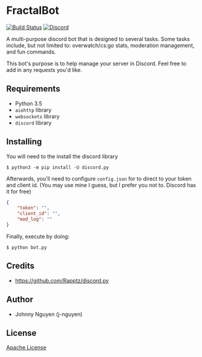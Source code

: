 # FractalBot

[![Build Status](https://travis-ci.org/j-nguyen/FractalBot.svg?branch=staging)](https://travis-ci.org/j-nguyen/FractalBot) [![Discord](https://discordapp.com/api/guilds/267645106377457665/widget.png)](https://discord.gg/uzNg2uH)

A multi-purpose discord bot that is designed to several tasks. Some tasks include, but not limited to: overwatch/cs:go stats, moderation management, and fun commands.

This bot's purpose is to help manage your server in Discord. Feel free to add in any requests you'd like.

## Requirements

* Python 3.5
* `aiohttp` library
* `websockets` library
* `discord` library

## Installing

You will need to the install the discord library

`$ python3 -m pip install -U discord.py`

Afterwards, you'll need to configure `config.json` for to direct to your token and client id. (You may use mine I guess, but I prefer you not to. Discord has it for free)

```json
{
	"token": "",
	"client_id": "",
	"mod_log": ""
}
```

Finally, execute by doing:

`$ python bot.py`

## Credits

* https://github.com/Rapptz/discord.py

## Author

* Johnny Nguyen (j-nguyen)

## License

[Apache License](https://github.com/j-nguyen/FractalBot/blob/master/LICENSE)
